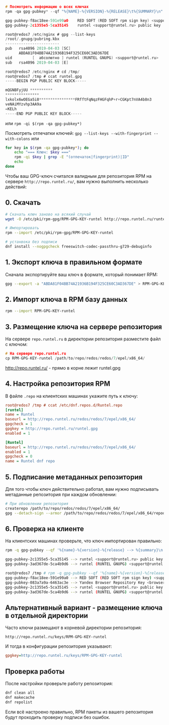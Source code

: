```c
# Посмотреть информацию о всех ключах
rpm -qa gpg-pubkey* --qf "%{NAME}-%{VERSION}-%{RELEASE}\t%{SUMMARY}\n"

gpg-pubkey-f8ac18ee-591e99a0    RED SOFT (RED SOFT rpm sign key) <support@red-soft.ru> public key
gpg-pubkey-2c1355e5-5ca35145    runtel <support@runtel.ru> public key
```

```c
root@redos7 /etc/nginx # gpg --list-keys 
/root/.gnupg/pubring.kbx
------------------------
pub   rsa4096 2019-04-03 [SC]
      ABDA81F04BB74A21936B194F325CE60C3AD367DE
uid         [  абсолютно ] runtel (RUNTEL GNUPG) <support@runtel.ru>
sub   rsa4096 2019-04-03 [E]

root@redos7 /etc/nginx # cd /tmp/
root@redos7 /tmp # ccat runtel.gpg 
-----BEGIN PGP PUBLIC KEY BLOCK-----

mQGNBFyjUU **********
***************
lxkolx6wOEGa5i8****************FRfftFqNqzFHGFqhP+r+CGKpt7nVA4b8n3
veNAiMYzvhp3AA9a
=KELh
-----END PGP PUBLIC KEY BLOCK-----
```

или `rpm -qi $(rpm -qa gpg-pubkey*)`


Посмотреть отпечатки ключей: `gpg --list-keys --with-fingerprint --with-colons` или
```bash
for key in $(rpm -qa gpg-pubkey*); do
    echo "=== Ключ: $key ==="
    rpm -qi $key | grep -E "(отпечаток|fingerprint)|ID"
    echo
done
```

Чтобы ваш GPG-ключ считался валидным для репозитория RPM на сервере `http://repo.runtel.ru/`, вам нужно выполнить несколько действий:

## 0. Скачать
```bash
# Скачать ключ заново на всякий случай
wget -O /etc/pki/rpm-gpg/RPM-GPG-KEY-runtel http://repo.runtel.ru/runtel.gpg

# Импортировать
rpm --import /etc/pki/rpm-gpg/RPM-GPG-KEY-runtel

# устанвока без подписи
dnf install --nogpgcheck freeswitch-codec-passthru-g729-debuginfo
```

## 1. Экспорт ключа в правильном формате

Сначала экспортируйте ваш ключ в формате, который понимает RPM:

```bash
gpg --export -a "ABDA81F04BB74A21936B194F325CE60C3AD367DE" > RPM-GPG-KEY-runtel
```

## 2. Импорт ключа в RPM базу данных

```bash
rpm --import RPM-GPG-KEY-runtel
```

## 3. Размещение ключа на сервере репозитория

На сервере `repo.runtel.ru` в директории репозитория разместите файл с ключом:

```c
# На сервере repo.runtel.ru
cp RPM-GPG-KEY-runtel /path/to/repo/redos/redos/7/epel/x86_64/
```
http://repo.runtel.ru/ - прямо в корне лежит runtel.gpg

## 4. Настройка репозитория RPM

В файле `.repo` на клиентских машинах укажите путь к ключу:

```ini
root@redos7 /tmp # ccat /etc/dnf.repos.d/Runtel.repo
[runtel]
name = Runtel
baseurl = http://repo.runtel.ru/redos/redos/7/epel/x86_64/
gpgcheck = 1
gpgkey = http://repo.runtel.ru/runtel.gpg
enabled = 1

[Runtel]
baseurl = http://repo.runtel.ru/redos/redos/7/epel/x86_64/
enabled = 1
gpgcheck = 0
name = Runtel dnf repo
```

## 5. Подписание метаданных репозитория

Для того чтобы ключ действительно работал, вам нужно подписывать метаданные репозитория при каждом обновлении:

```bash
# При обновлении репозитория
createrepo /path/to/repo/redos/redos/7/epel/x86_64/
gpg --detach-sign --armor /path/to/repo/redos/redos/7/epel/x86_64/repodata/repomd.xml
```


## 6. Проверка на клиенте

На клиентских машинах проверьте, что ключ импортирован правильно:

```bash
rpm -q gpg-pubkey --qf '%{name}-%{version}-%{release} --> %{summary}\n' | grep runtel

gpg-pubkey-2c1355e5-5ca35145 --> runtel <support@runtel.ru> public key
gpg-pubkey-3ad367de-5ca4b9d6 --> runtel (RUNTEL GNUPG) <support@runtel.ru> public key
```
```bash
root@redos7 /tmp # rpm -q gpg-pubkey --qf '%{name}-%{version}-%{release} --> %{summary}\n'
gpg-pubkey-f8ac18ee-591e99a0 --> RED SOFT (RED SOFT rpm sign key) <support@red-soft.ru> public key
gpg-pubkey-083a7a9a-6463ac3e --> Yandex Browser Repository Key <browser@support.yandex.ru> public key
gpg-pubkey-2c1355e5-5ca35145 --> runtel <support@runtel.ru> public key
gpg-pubkey-3ad367de-5ca4b9d6 --> runtel (RUNTEL GNUPG) <support@runtel.ru> public key
```

## Альтернативный вариант - размещение ключа в отдельной директории

Часто ключи размещают в корневой директории репозитория:

```
http://repo.runtel.ru/keys/RPM-GPG-KEY-runtel
```

И тогда в конфигурации репозитория указывают:
```ini
gpgkey=http://repo.runtel.ru/keys/RPM-GPG-KEY-runtel
```

## Проверка работы

После настройки проверьте работу репозитория:

```bash
dnf clean all
dnf makecache
dnf repolist
```

Если всё настроено правильно, RPM пакеты из вашего репозитория будут проходить проверку подписи без ошибок.







